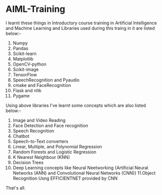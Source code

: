 # AIML-Training
I learnt these things in Introductory course training in Artificial Intelligence and Machine Learning and Libraries used during this traing in it are listed below:-
1. Numpy
2. Pandas
3. Scikit-learn
4. Matplotlib
5. OpenCV-python
6. Scikit-image
7. TensorFlow
8. SpeechRecognition and Pyaudio
9. cmake and FaceRecognition
10. Flask and nltk
11. Pygame

Using above libraries I've learnt some concepts which are also listed below:-
1. Image and Video Reading 
2. Face Detection and Face recognition
3. Speech Recognition
4. Chatbot
5. Speech-to-Text converters
6. Linear, Multiple, and Polynomial Regression
7. Random Forests and Logistic Regression
8. K Nearest Neighbour (KNN)
9. Decision Trees
10. Deep Learning concepts like Neural Neetworking {Artificial Neural Networks (ANN) and Convolutional Neural Networks (CNN)}
11.Object Recognition Usng EFFICIENTNET provided by CNN

That's all.
